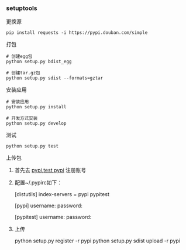### setuptools

更换源

    pip install requests -i https://pypi.douban.com/simple

打包

    # 创建egg包
    python setup.py bdist_egg
    
    # 创建tar.gz包
    python setup.py sdist --formats=gztar
    
安装应用

    # 安装应用
    python setup.py install
    
    # 开发方式安装 
    python setup.py develop

测试
    
    python setup.py test

上传包

1. 首先去 [pypi](https://pypi.org/),[test pypi](https://test.pypi.org/) 注册账号
2. 配置~/.pypirc如下：


    [distutils]
    index-servers =
        pypi
        pypitest
     
    [pypi]
    username:<username>
        password:<password>
     
    [pypitest]
    username:<username>
    password:<password>

3. 上传


    python setup.py register -r pypi
    python setup.py sdist upload -r pypi
